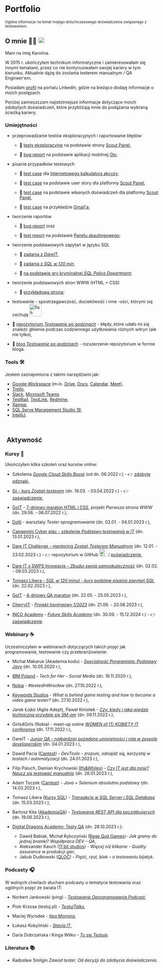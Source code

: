 # Portfolio
<sub> Ogólne informacje na temat mojego dotychczasowego doświadczenia związanego z testowaniem.

## O mnie 👩‍💻 [<img width="20" alt="LinkedIn logo" src="https://user-images.githubusercontent.com/110050632/220698295-2aaafcfd-449e-4ebc-8b83-150a4fe3ddac.png">](https://www.linkedin.com/in/karabiel/)


Mam na imię Karolina.

W 2015 r. ukończyłam technikum informatyczne i zainteresowałam się innymi tematami, przez co nie kontynuowałam swojej kariery w tym kierunku. Aktualnie dążę do zostania testerem manualnym / QA Engineer'em. 

Posiadam [profil](https://www.linkedin.com/in/karabiel/) na portalu LinkedIn, gdzie na bieżąco dodaję informacje o moich postępach.
 
Poniżej zamieszczam najistotniejsze informacje dotyczące moich zdobytych doświadczeń, które przybliżają mnie do podążania wybraną ścieżką kariery.


### Umiejętności

  * przeprowadzanie testów eksploracyjnych i raportowanie błędów


    - :link: [testy eksploracyjne](https://github.com/karabiel/challenge_portfolio_Karolina#subtask-4-testy-eksploracyjne-na-podstawie-strony-scouts-panel) na podstawie strony [Scout Panel](https://scouts-test.futbolkolektyw.pl/),


    - :link: [bug report](https://docs.google.com/document/d/10Z9YXiHvSQIUTTH_gE_tWjCFvfwflCbufErSiO5BM9w/edit) na podstawie aplikacji mobilnej [Olx](https://play.google.com/store/apps/details?id=pl.tablica&hl=pl&gl=US);



  * pisanie przypadków testowych


    - :link: [test case](https://docs.google.com/spreadsheets/d/1gMRvA4AzB3IckBaf9QPf3tALYW9ygNu0e_rcYhbp9M8/edit?usp=sharing) dla [Internetowego kalkulatora akcyzy](https://obliczakcyze.pl/),


    - :link: [test case](https://docs.google.com/document/d/16axYt9oWGVhoxJG_qsYtjMcE5DUH_8Lb6Pc2V6E4WtQ/edit) na podstawie user story dla platformy [Scout Panel](https://scouts-test.futbolkolektyw.pl/),


    - :link: [test case](https://docs.google.com/document/d/1GMdhsz729eZkyM9er0wHh-U1uyYDE_b8DTaAOpzDUXg/edit) na podstawie własnych doświadczeń dla platformy [Scout Panel](https://scouts-test.futbolkolektyw.pl/),
 


    - :link: [test case](https://docs.google.com/spreadsheets/d/1m42aw74ORIgIxPNJ6pHRAMbvcZYDSOixvUUUSEOibPc/edit#gid=1984670991) na przykładzie [Gmail'a](www.gmail.com);


  * tworzenie raportów


    - :link: [bug report](https://docs.google.com/document/d/1fc_X-yDKoup5dAW1CryDtON9PDTs1DBv-mdBZgsI9uk/edit) oraz


    - :link: [test report](https://docs.google.com/document/d/1KBOfmVwDDewuCNtc_5K7XHYyNXzRtOEJ_VUHEgW1zSM/edit) na podstawie [Panelu skautingowego](https://scouts.futbolkolektyw.pl/);


  * tworzenie podstawowych zapytań w języku SQL


    - :link: [zadania z *DareIT*](https://github.com/karabiel/challenge_portfolio_Karolina#subtask-3-zadania-weight_lifting),
    
    
    - :link: [zadania z *SQL w 120 min*](https://github.com/karabiel/SQL-w-120-min/blob/main/README.md),
    
    
    - :link: [na podstawie gry kryminalnej *SQL Police Department*](https://github.com/karabiel/SQL_PD/);


  * tworzenie podstawowych stron WWW (HTML + CSS)


    - :link: [przykładowa strona](https://62c29c2fac36813543eb1f90--venerable-chaja-3bae5f.netlify.app/);
    

  * testowanie - spostrzegawczość, dociekliwość i inne -ości, którymi się cechuję [<img width="40" alt="fish bones" src="https://github.com/user-attachments/assets/a1c03824-9ca8-438e-b2c6-a9cd6ef96873">](https://youtu.be/P45cmvvAO2Q?feature=shared)

 

   - :link: [repozytorium *Testowanie po godzinach*](https://github.com/karabiel/testowaniepogodzinach) - błędy, które udało mi się znaleźć głównie podczas codziennego użytkowania różnych witryn (ale nie tylko),
    
    
   - :link: [blog *Testowanie po godzinach*](https://docs.google.com/document/d/11OYDfNMvq5at9UK4e01jVxfimCmF35glh1GNUl4dP6Q/edit) - rozszerzenie repozytorium w formie bloga.

### Tools :hammer_and_wrench:

Jestem zaznajomiona z takimi narzędziami jak:

  - [Google Workspace](https://workspace.google.com/features/) (m.in. [Drive](https://workspace.google.com/products/drive/), [Docs](https://workspace.google.com/products/docs/), [Calendar](https://workspace.google.com/products/calendar/), [Meet](https://workspace.google.com/products/meet/)),
  - [Trello](https://trello.com/pl),
  - [Slack](https://slack.com/), [Microsoft Teams](https://www.microsoft.com/pl-pl/microsoft-teams/group-chat-software)
  - [TestRail](http://testrail.com/), [TestLink](https://testlink.org/), [Redmine](https://www.redmine.org/),
  - [Xampp](https://www.apachefriends.org/pl/index.html),
  - [SQL Serve Management Studio 19](https://learn.microsoft.com/en-us/sql/ssms/download-sql-server-management-studio-ssms?view=sql-server-ver16),
  - [IntelliJ](https://www.jetbrains.com/idea/).
<br>

##  Aktywność


### Kursy :school_satchel:

Ukończyłam kilka szkoleń oraz kursów online:

  * Szkolenia [*Google Cloud Skills Boost*](https://www.cloudskillsboost.google/) (od dn. 06.2022 r.) - :point_right: [zdobyte odznaki](https://www.cloudskillsboost.google/public_profiles/f9509f71-eac0-4a44-8aa6-6cc23e8eb26a),

  * [Sii - kurs *Zostań testerem*](https://sii.pl/szkolenia/oferta/zostan-testerem/) (dn. 19.03. - 03.04.2022 r.) - :point_right: [zaświadczenie](https://drive.google.com/file/d/1vqA5gkPpQiQY4HiVvZ-A2paccgTGGMYn/view),

  * [GoIT](https://m.goit.global/pl/) - [7-dniowy maraton HTML i CSS](https://m.goit.global/pl/?utm_source=organic&utm_medium=seo&utm_campaign=freeproductpage), projekt *Pierwsza strona WWW* (dn. 29.06. - 06.07.2022 r.),

  * [Dotli](https://dotli.pl/qc/) - warsztaty *Tester oprogramowania* (dn. 02.01. - 04.01.2023 r.),

  * [Capgemini Cyber plac - szkolenie *Podstawy testowania w IT*](https://kursy.cyberplac.pl/product/podstawy-testowania-w-it/) (dn. 13.01.2023 r.),

  * [Dare IT Challenge - mentoring *Zostań Testerem Manualnym*](https://www.dareit.io/challenges/qa-manual-testing) (dn. 12.01. - 23.02.2023 r.) - :point_right: repozytorium w GitHub [<img width="25" alt="Github logo" src="https://user-images.githubusercontent.com/110050632/220699930-d425d600-c30a-499d-8bf9-a713cf389535.png">](https://github.com/karabiel/challenge_portfolio_Karolina) / [poświadczenie](https://drive.google.com/drive/folders/1kah8juosYfMavOis_6O5CjazhItI-3dD),

  * [Dare IT x SWPS Innowacje – *Zbuduj swoją samoskuteczność*](https://kurs.dareit.io/) (dn. 02.02. - 09.03.2023 r.),

  * [Tomasz Libera - *SQL w 120 minut - kurs podstaw pisania zapytań SQL*](https://www.kursysql.pl/szkolenie-sql-w-120-minut/) (dn. 22.02.2023 r.),
 
  * [GoIT](https://m.goit.global/pl) - [4-dniowy QA maraton](https://qa.m.goit.global/pl/?utm_source=organic&utm_medium=seo&utm_campaign=freeproductpage) (dn. 22.05. - 25.05.2023 r.),

  * [CherryIT](http://cherry-it.pl/) - [*Projekt treningowy 1/2023*](http://cherry-it.pl/podsumowanie-projektu-treningowego-1-2023/) (dn. 21.06. - 20.08.2023 r.),

  * [INCO Academy](https://incoacademy.pl/) - [*Future Skills Academy*](https://futureskills.inco-group.co/pl/future-careers) (dn. 30.09. - 15.12.2024 r.) - :point_right: [zaświadczenie](https://drive.google.com/file/d/1i8eXkhpCMohN75SWm1qQ-xL52UnLR7xd/view).


### Webinary :coffee:

Uczestniczyłam w webinarach dotyczących takich pojęć jak programowanie, testowanie czy przebranżowienie:

  * Michał Makaruk (Akademia kodu) - [*Specjalność Programista: Podstawy Javy*](https://www.youtube.com/watch?v=wtSX8n5omrI) (dn. 10.05.2020 r.),

  * [IBM Poland](https://www.ibm.com/) - *Tech for Her - Social Media* (dn. 16.11.2020 r.),

  * [Nokia](https://www.nokia.com/) - *#testedInWrocław* (dn. 27.10.2022 r.),

  * [Keywords Studios](https://www.keywordsstudios.com/) - *What is behind game testing and how to become a video game tester?* (dn. 27.10.2022 r.),

  * Jarek Łojko (Agile Adept), Paweł Kmiotek - [*Czy, kiedy i jaka wiedza techniczna przydaje się SM-om*](https://www.youtube.com/watch?v=zuZGkgmXcQQ) (dn. 09.11.2022 r.),

  * Girls4Girls (Nokia) - meet-up online [*WOMEN of IT/ KOBIETY IT conference*](https://nokiabydgoszcz.pl/kobiety-w-it/girls-for-girls/) (dn. 17.11.2022 r.),

  * DareIT - [*Junior QA - najbardziej pożądane umiejętności i rola w zespole developerskim*](https://www.youtube.com/live/RUAwpJq928A?feature=share) (dn. 04.01.2023 r.),

  * Dawid Pacia ([Cantest](https://www.cantest.it/)) - *DevTools - zrozum, odnajdź się, korzystaj w testach i automatyzacji* (dn. 24.01.2023 r.),

  * Filip Paluch, Damian Krychowski [(Ifs&Whiles)](https://www.czyitjestdlamnie.pl/) - [*Czy IT jest dla mnie? Naucz się testować manualnie*](https://www.czyitjestdlamnie.pl/warsztaty-testowanie-manualne-aplikacji) (dn. 26.01.2023 r.),
  
  * Adam Toczek ([Cantest](https://www.cantest.it/)) - *Java + Selenium absolutne podstawy* (dn. 14.03.2023 r.),
  
  * Tomasz Libera ([Kursy SQL](https://www.kursysql.pl/)) - [*Transakcje w SQL Server i SQL Database*](https://www.youtube.com/live/i9JrEzYUm68) (dn. 15.03.2023 r.),
  
  * Bartosz Kita ([AkademiaQA](https://akademiaqa.pl/)) - [*Testowanie REST API dla początkujących*](https://www.youtube.com/live/J2h7r9BCAts?feature=share) (dn. 19.06.2023 r.),
  
  * [Digital Dragons Academy: Testy QA](https://akademia.digitaldragons.pl/testy-qa/) (dn. 28.10.2023 r.):
    - Dawid Babiak, Michał Rybczyński ([Rage Quit Games](https://ragequitgames.com/))- *Jak gramy do jednej bramki? Współpraca DEV – QA*,
    - Aleksander Kauch ([11 bit studios](https://www.11bitstudios.com)) - *Więcej niż klikanie - Quality assurance w produkcji gier*,
    - Jakub Dudkowski ([QLOC](https://q-loc.com/)) - *Pięść, rzut, blok – o testowaniu bijatyk*.
  


### Podcasty :headphones:

W wolnych chwilach słucham podcasty o tematyce testowania oraz ogólnych pojęć ze świata IT:

  * Norbert Jankowski (ping) - [*Testowanie Oprogramowania Podcast*](https://podcasts.google.com/feed/aHR0cHM6Ly9wb2RjYXN0dGVzdG93YW5pZS5wbC9mZWVkLw),

  * Piotr Krzosa (testuj.pl) - [*TestujTalks*](https://podcasts.google.com/feed/aHR0cHM6Ly9mZWVkcy5jYXB0aXZhdGUuZm0vdGVzdHVqdGFsa3Mv),

  * Maciej Wyrodek - [*Itea Morning*](https://podcasts.google.com/feed/aHR0cHM6Ly9hbmNob3IuZm0vcy82NjJlZDEwOC9wb2RjYXN0L3Jzcw),
  
  * Łukasz Kobyliński - [*Stacja IT*](https://podcasts.google.com/feed/aHR0cHM6Ly9zdGFjamFpdC5saWJzeW4uY29tL3Jzcw),

  * Daria Dobrzańska i Kinga Witko - [*Tu się Testuje*](https://open.spotify.com/show/75eyDizBIrd2QX0kSkkApJ).


### Literatura :books:

  * Radosław Smilgin *Zawód tester. Od decyzji do zdobycia doświadczenia*.
